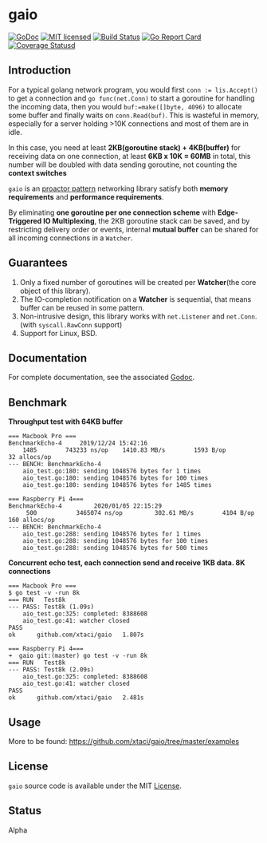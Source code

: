 # gaio

[![GoDoc][1]][2] [![MIT licensed][3]][4] [![Build Status][5]][6] [![Go Report Card][7]][8] [![Coverage Statusd][9]][10]

[1]: https://godoc.org/github.com/xtaci/gaio?status.svg
[2]: https://godoc.org/github.com/xtaci/gaio
[3]: https://img.shields.io/badge/license-MIT-blue.svg
[4]: LICENSE
[5]: https://travis-ci.org/xtaci/gaio.svg?branch=master
[6]: https://travis-ci.org/xtaci/gaio
[7]: https://goreportcard.com/badge/github.com/xtaci/gaio
[8]: https://goreportcard.com/report/github.com/xtaci/gaio
[9]: https://codecov.io/gh/xtaci/gaio/branch/master/graph/badge.svg
[10]: https://codecov.io/gh/xtaci/gaio

## Introduction

For a typical golang network program, you would first `conn := lis.Accept()` to get a connection and `go func(net.Conn)` to start a goroutine for handling the incoming data, then you would `buf:=make([]byte, 4096)` to allocate some buffer and finally waits on `conn.Read(buf)`. This is wasteful in memory, especially for a server holding >10K connections and most of them are in idle. 

In this case, you need at least **2KB(goroutine stack) + 4KB(buffer)** for receiving data on one connection, at least **6KB x 10K = 60MB** in total, this number will be doubled with data sending goroutine, not counting the **context switches**

```gaio``` is an [proactor pattern](https://en.wikipedia.org/wiki/Proactor_pattern) networking library satisfy both **memory requirements** and **performance requirements**.

By eliminating **one goroutine per one connection scheme** with **Edge-Triggered IO Multiplexing**, the 2KB goroutine stack can be saved, and by restricting delivery order or events, internal **mutual buffer** can be shared for all incoming connections in a `Watcher`.

## Guarantees

1. Only a fixed number of goroutines will be created per **Watcher**(the core object of this library).
2. The IO-completion notification on a **Watcher** is sequential, that means buffer can be reused in some pattern.
3. Non-intrusive design, this library works with `net.Listener` and `net.Conn`. (with `syscall.RawConn` support)
4. Support for Linux, BSD.

## Documentation

For complete documentation, see the associated [Godoc](https://godoc.org/github.com/xtaci/gaio).

## Benchmark

**Throughput test with 64KB buffer**

```
=== Macbook Pro ===
BenchmarkEcho-4   	2019/12/24 15:42:16
    1485	    743233 ns/op	1410.83 MB/s	    1593 B/op	      32 allocs/op
--- BENCH: BenchmarkEcho-4
    aio_test.go:180: sending 1048576 bytes for 1 times
    aio_test.go:180: sending 1048576 bytes for 100 times
    aio_test.go:180: sending 1048576 bytes for 1485 times

=== Raspberry Pi 4===
BenchmarkEcho-4         2020/01/05 22:15:29
     500           3465074 ns/op         302.61 MB/s        4104 B/op        160 allocs/op
--- BENCH: BenchmarkEcho-4
    aio_test.go:288: sending 1048576 bytes for 1 times
    aio_test.go:288: sending 1048576 bytes for 100 times
    aio_test.go:288: sending 1048576 bytes for 500 times
```

**Concurrent echo test, each connection send and receive 1KB data. 8K connections**

```
=== Macbook Pro ===
$ go test -v -run 8k
=== RUN   Test8k
--- PASS: Test8k (1.09s)
    aio_test.go:325: completed: 8388608
    aio_test.go:41: watcher closed
PASS
ok  	github.com/xtaci/gaio	1.807s

=== Raspberry Pi 4===
➜  gaio git:(master) go test -v -run 8k
=== RUN   Test8k
--- PASS: Test8k (2.09s)
    aio_test.go:325: completed: 8388608
    aio_test.go:41: watcher closed
PASS
ok      github.com/xtaci/gaio   2.481s

```


## Usage

More to be found: https://github.com/xtaci/gaio/tree/master/examples

## License

`gaio` source code is available under the MIT [License](/LICENSE).

## Status

Alpha
